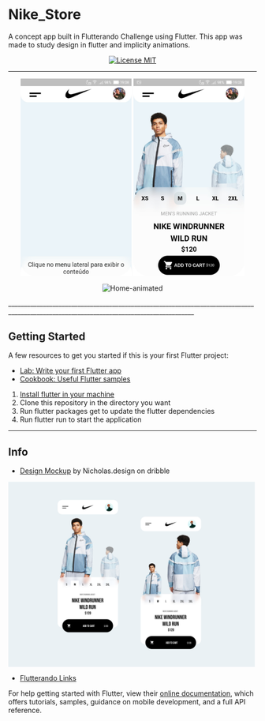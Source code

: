# Nike_Store

A concept app built in Flutterando Challenge using Flutter. This app was made to study design in flutter and implicity animations.

<p align="center">
  <a href="https://opensource.org/licenses/MIT">
    <img src="https://img.shields.io/badge/License-MIT-blue.svg" alt="License MIT">
  </a>
</p>

_________________________________________________________________________________________________________________________________________

<p align="center">
    <img align="center" src="images/no-animated.jpg" alt="Home-no-animated" height="400">
    <img align="center" src="images/animated.jpg" alt="Home-animated" height="400"> 
</p>

<p align="center">
    <img align="center" src="videos/gifNikeStore.gif" alt="Home-animated" height="400">
 </p>
_________________________________________________________________________________________________________________________________________


## Getting Started

A few resources to get you started if this is your first Flutter project:

- [Lab: Write your first Flutter app](https://flutter.dev/docs/get-started/codelab)
- [Cookbook: Useful Flutter samples](https://flutter.dev/docs/cookbook)

1. [Install flutter in your machine](https://flutter.dev/docs/get-started/install)
2. Clone this repository in the directory you want
3. Run flutter packages get to update the flutter dependencies
4. Run flutter run to start the application

_________________________________________________________________________________________________________________________________________


## Info

- [Design Mockup](https://dribbble.com/shots/11012468-Nike-Store) by Nicholas.design on dribble
     
<img align="center" src="images/mockup.png" alt="Home-animated" width="500">

- [Flutterando Links](https://linktr.ee/flutterando)


For help getting started with Flutter, view their
[online documentation](https://flutter.dev/docs), which offers tutorials,
samples, guidance on mobile development, and a full API reference.


